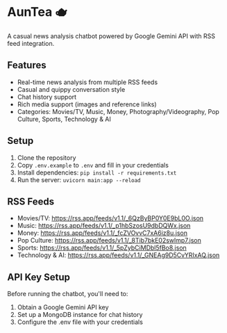 # AunTea 🫖

A casual news analysis chatbot powered by Google Gemini API with RSS feed integration.

## Features

- Real-time news analysis from multiple RSS feeds
- Casual and quippy conversation style
- Chat history support
- Rich media support (images and reference links)
- Categories: Movies/TV, Music, Money, Photography/Videography, Pop Culture, Sports, Technology & AI

## Setup

1. Clone the repository
2. Copy `.env.example` to `.env` and fill in your credentials
3. Install dependencies: `pip install -r requirements.txt`
4. Run the server: `uvicorn main:app --reload`

## RSS Feeds

- Movies/TV: https://rss.app/feeds/v1.1/_6QzByBP0Y0E9bL0O.json
- Music: https://rss.app/feeds/v1.1/_p1hbSzosU9dbDQWx.json
- Money: https://rss.app/feeds/v1.1/_fcZVOvvC7xA6iz8u.json
- Pop Culture: https://rss.app/feeds/v1.1/_8Tib7bkE02swlmp7.json
- Sports: https://rss.app/feeds/v1.1/_5pZybCiMDbl5fBo8.json
- Technology & AI: https://rss.app/feeds/v1.1/_GNEAg9D5CvYRIxAQ.json

## API Key Setup

Before running the chatbot, you'll need to:
1. Obtain a Google Gemini API key
2. Set up a MongoDB instance for chat history
3. Configure the .env file with your credentials